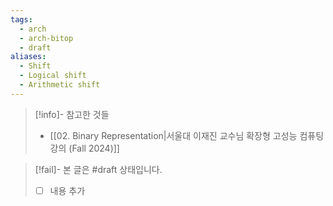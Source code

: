 ```yaml
---
tags:
  - arch
  - arch-bitop
  - draft
aliases:
  - Shift
  - Logical shift
  - Arithmetic shift
---
```

> [!info]- 참고한 것들
> - [[02. Binary Representation|서울대 이재진 교수님 확장형 고성능 컴퓨팅 강의 (Fall 2024)]]

> [!fail]- 본 글은 #draft 상태입니다.
> - [ ] 내용 추가
